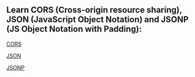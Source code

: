 ## Learn CORS (Cross-origin resource sharing), JSON (JavaScript Object Notation) and JSONP (JS Object Notation with Padding):

[CORS](https://www.w3schools.com/tags/att_script_crossorigin.asp)

[JSON](https://www.w3schools.com/js/js_json_intro.asp)

[JSONP](https://www.w3schools.com/js/js_json_jsonp.asp)
